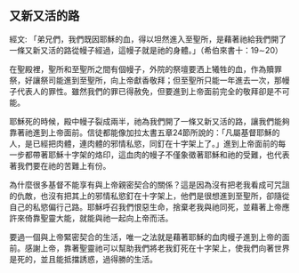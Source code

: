 ## 又新又活的路 ##

經文: 「弟兄們，我們既因耶穌的血，得以坦然進入至聖所，是藉著祂給我們開了一條又新又活的路從幔子經過，這幔子就是祂的身體。」（希伯來書十：19∼20）



在聖殿裡，聖所和至聖所之間有個幔子，外院的祭壇要洒上犧牲的血，作為贖罪祭，好讓祭司能進到至聖所，向上帝獻香敬拜；但至聖所只能一年進去一次，那幔子代表人的罪性。雖然我們的罪已得赦免，但要進到上帝面前完全的敬拜卻是不可能。

耶穌死的時候，殿中幔子裂成兩半，祂為我們開了一條又新又活的路，讓我們能夠靠著祂進到上帝面前。信徒都能像加拉太書五章24節所說的：「凡屬基督耶穌的人，是已經把肉體，連肉體的邪情私慾，同釘在十字架上了。」進到上帝面前的每一步都帶著耶穌十字架的烙印，這血肉的幔子不僅象徵著耶穌和祂的受難，也代表著我們要在祂的苦難上有份。

為什麼很多基督不能享有與上帝親密契合的關係？這是因為沒有把老我看成可咒詛的仇敵，也沒有把其上的邪情私慾釘在十字架上，他們是很想進到至聖所，卻隨從自己的私慾偏行己路。耶穌呼召我們恨惡生命，捨棄老我與祂同死，並藉著上帝應許來倚靠聖靈大能，就能與祂一起向上帝而活。

要過一個與上帝緊密契合的生活，唯一之法就是藉著耶穌的血肉幔子進到上帝的面前。感謝上帝，靠著聖靈祂可以幫助我們將老我釘死在十字架上，使我們向著世界是死的，並且能抵擋誘惑，過得勝的生活。